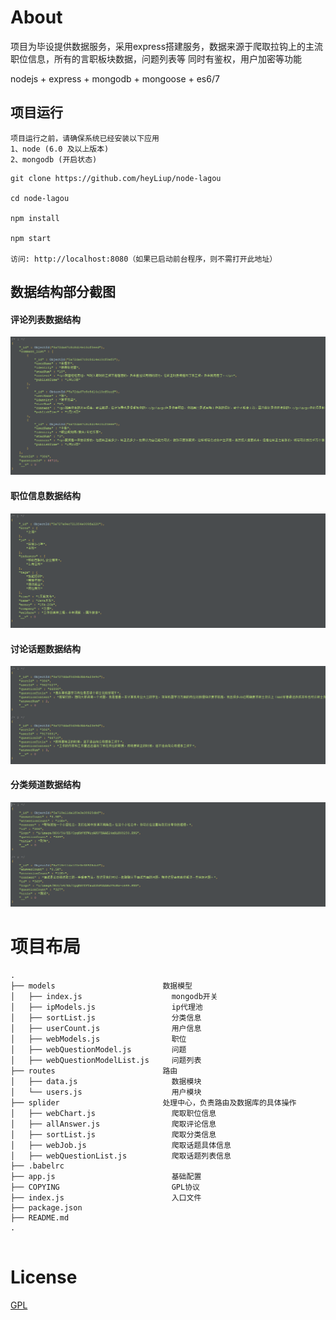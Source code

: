 # About

项目为毕设提供数据服务，采用express搭建服务，数据来源于爬取拉钩上的主流职位信息，所有的言职板块数据，问题列表等
同时有鉴权，用户加密等功能


nodejs + express + mongodb + mongoose + es6/7 


## 项目运行

```
项目运行之前，请确保系统已经安装以下应用
1、node (6.0 及以上版本)
2、mongodb (开启状态)
```

```
git clone https://github.com/heyLiup/node-lagou 

cd node-lagou

npm install

npm start

访问: http://localhost:8080（如果已启动前台程序，则不需打开此地址）

```





## 数据结构部分截图

#### 评论列表数据结构

<img src="https://github.com/heyLiup/node-lagou/blob/master/images/answer.png"/> 

#### 职位信息数据结构
<img src="https://github.com/heyLiup/node-lagou/blob/master/images/job.png"/>

#### 讨论话题数据结构
<img src="https://github.com/heyLiup/node-lagou/blob/master/images/question.png"/>

#### 分类频道数据结构
<img src="https://github.com/heyLiup/node-lagou/blob/master/images/sort.png"/>




# 项目布局

```
.
├── models                        数据模型
│   ├── index.js                    mongodb开关
│   ├── ipModels.js                 ip代理池
│   ├── sortList.js                 分类信息
│   ├── userCount.js                用户信息
│   ├── webModels.js                职位
│   ├── webQuestionModel.js         问题
│   ├── webQuestionModelList.js     问题列表
├── routes                        路由
│   ├── data.js                     数据模块
│   └── users.js                    用户模块
├── splider                       处理中心，负责路由及数据库的具体操作
│   ├── webChart.js                 爬取职位信息
│   ├── allAnswer.js                爬取评论信息
│   ├── sortList.js                 爬取分类信息
│   ├── webJob.js                   爬取话题具体信息
│   ├── webQuestionList.js          爬取话题列表信息
├── .babelrc 
├── app.js                          基础配置
├── COPYING                         GPL协议
├── index.js                        入口文件
├── package.json
├── README.md                  
.


```




# License

[GPL](https://github.com/heyLiup/node-lagou/)



